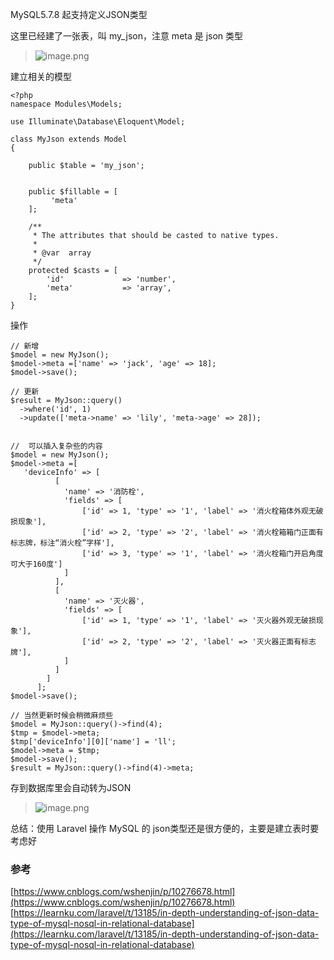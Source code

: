 MySQL5.7.8 起支持定义JSON类型

这里已经建了一张表，叫 my_json，注意 meta 是 json 类型
> ![image.png](https://hexo-blog.pek3b.qingstor.com/upload_images/71414-6e7befe83c621926.png?imageMogr2/auto-orient/strip%7CimageView2/2/w/1240)

建立相关的模型
```
<?php
namespace Modules\Models;

use Illuminate\Database\Eloquent\Model;

class MyJson extends Model
{

    public $table = 'my_json';


    public $fillable = [
         'meta'
    ];

    /**
     * The attributes that should be casted to native types.
     *
     * @var  array
     */
    protected $casts = [
        'id'             => 'number',
        'meta'           => 'array',
    ];
}
```
操作

```
// 新增
$model = new MyJson();
$model->meta =['name' => 'jack', 'age' => 18];
$model->save();

// 更新
$result = MyJson::query()
  ->where('id', 1)
  ->update(['meta->name' => 'lily', 'meta->age' => 28]);


//  可以插入复杂些的内容
$model = new MyJson();
$model->meta =[
   'deviceInfo' => [
          [
            'name' => '消防栓',
            'fields' => [
                ['id' => 1, 'type' => '1', 'label' => '消火栓箱体外观无破损现象'],
                ['id' => 2, 'type' => '2', 'label' => '消火栓箱箱门正面有标志牌，标注“消火栓”字样'],
                ['id' => 3, 'type' => '1', 'label' => '消火栓箱门开启角度可大于160度']
            ]
          ],
          [
            'name' => '灭火器',
            'fields' => [
                ['id' => 1, 'type' => '1', 'label' => '灭火器外观无破损现象'],
                ['id' => 2, 'type' => '2', 'label' => '灭火器正面有标志牌'],
            ]
          ]
        ]
      ];
$model->save();

// 当然更新时候会稍微麻烦些
$model = MyJson::query()->find(4);
$tmp = $model->meta;
$tmp['deviceInfo'][0]['name'] = 'll';
$model->meta = $tmp;
$model->save();
$result = MyJson::query()->find(4)->meta;
```

存到数据库里会自动转为JSON
> ![image.png](https://hexo-blog.pek3b.qingstor.com/upload_images/71414-975be772256a93d2.png?imageMogr2/auto-orient/strip%7CimageView2/2/w/1240)


总结：使用 Laravel 操作 MySQL 的 json类型还是很方便的，主要是建立表时要考虑好

### 参考
[https://www.cnblogs.com/wshenjin/p/10276678.html](https://www.cnblogs.com/wshenjin/p/10276678.html)
[https://learnku.com/laravel/t/13185/in-depth-understanding-of-json-data-type-of-mysql-nosql-in-relational-database](https://learnku.com/laravel/t/13185/in-depth-understanding-of-json-data-type-of-mysql-nosql-in-relational-database)
